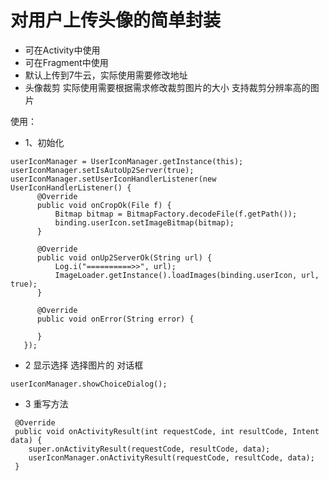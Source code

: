 # 对用户上传头像的简单封装

* 可在Activity中使用
* 可在Fragment中使用
* 默认上传到7牛云，实际使用需要修改地址
* 头像裁剪 实际使用需要根据需求修改裁剪图片的大小
  支持裁剪分辨率高的图片

使用：

+ 1、初始化

```
userIconManager = UserIconManager.getInstance(this);
userIconManager.setIsAutoUp2Server(true);
userIconManager.setUserIconHandlerListener(new UserIconHandlerListener() {
      @Override
      public void onCropOk(File f) {
          Bitmap bitmap = BitmapFactory.decodeFile(f.getPath());
          binding.userIcon.setImageBitmap(bitmap);
      }

      @Override
      public void onUp2ServerOk(String url) {
          Log.i("==========>>", url);
          ImageLoader.getInstance().loadImages(binding.userIcon, url, true);
      }

      @Override
      public void onError(String error) {

      }
   });
```


+ 2 显示选择 选择图片的 对话框
```
userIconManager.showChoiceDialog();
```


+ 3 重写方法
```
 @Override
 public void onActivityResult(int requestCode, int resultCode, Intent data) {
    super.onActivityResult(requestCode, resultCode, data);
    userIconManager.onActivityResult(requestCode, resultCode, data);
 }
```
